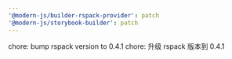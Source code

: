 ```yaml
---
'@modern-js/builder-rspack-provider': patch
'@modern-js/storybook-builder': patch
---
```


chore: bump rspack version to 0.4.1
chore: 升级 rspack 版本到 0.4.1
